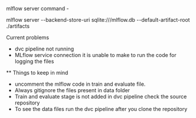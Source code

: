 mlflow server command -

mlflow server --backend-store-uri sqlite:///mlflow.db --default-artifact-root ./artifacts 

Current problems 
- dvc pipeline not running 
- MLflow service connection it is unable to make to run the code for logging the files


** Things to keep in mind
- uncomment the mlflow code in train and evaluate file.
- Always gitignore the files present in data folder
- Train and evaluate stage is not added in dvc pipeline check the source repository
- To see the data files run the dvc pipeline after you clone the repository